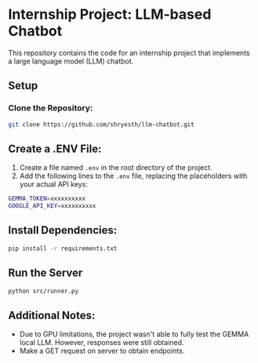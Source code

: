 # Internship Project: LLM-based Chatbot

This repository contains the code for an internship project that implements a large language model (LLM) chatbot.

## Setup

### Clone the Repository:

```bash
git clone https://github.com/shryesth/llm-chatbot.git
```

## Create a .ENV File:

1. Create a file named `.env` in the root directory of the project.
2. Add the following lines to the `.env` file, replacing the placeholders with your actual API keys:

```bash
GEMMA_TOKEN=xxxxxxxxxx
GOOGLE_API_KEY=xxxxxxxxxx
```
## Install Dependencies:
```bash
pip install -r requirements.txt
```

## Run the Server
```bash
python src/runner.py
```

## Additional Notes:
- Due to GPU limitations, the project wasn't able to fully test the GEMMA local LLM. However, responses were still obtained.
- Make a GET request on server to obtain endpoints.
